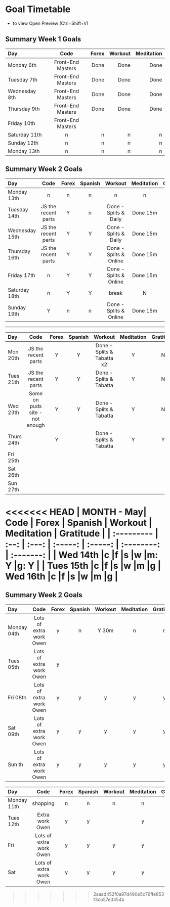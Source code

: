 # Goal Timetable

- to view  Open Preview (Ctrl+Shift+V) 

## Summary Week 1 Goals

| Day              | Code              | Forex     |    Workout |  Meditation |
| :--------------- | :---------------: | --------: | ---------: | ---------: |
|  Monday   6th    | Front-End Masters | Done      | Done     | Done     | 
|  Tuesday   7th   | Front-End Masters | Done      | Done     | Done     | 
|  Wednesday 8th   | Front-End Masters | Done      | Done     | Done     | 
|  Thursday  9th   | Front-End Masters | Done      | Done     | Done     | 
|  Friday    10th  | Front-End Masters     |        |          |
|  Saturday  11th  |   n         |  n      |  n        | n  |
|  Sunday    12th  |   n         |   n     |   n       | n  |
|  Monday    13th  |   n         |    n    |    n      | n  |

## Summary Week 2 Goals

| Day      | Code | Forex     | Spanish |   Workout |  Meditation |  Gratitude |
| :------- | :------: | :--------: | :---------: | :---------: | :---------: | :---------: |
|  Monday   13th    |   n                 | n      | n          | n       |       n       ||
|  Tuesday   14th   | JS the recent parts | Y      | n | Done - Splits & Daily | Done 15m | |
|  Wednesday 15th  | JS the recent parts  | Y   | Y | Done - Splits & Daily  | Done 15m| |
|  Thursday 16th | JS the recent parts  | Y   | Y | Done - Splits & Online  | Done 15m|  Y |
|  Friday    17th  | n | Y   | Y | Done - Splits & Online  | Done 15m |  Y |
|  Saturday  18th | n | Y   | Y | break | N |  N |
|  Sunday    19th | Y | n  | n | Done - Splits & Online  | Done 15m |  Y |

_____

| Day      | Code | Forex     | Spanish |   Workout |  Meditation |  Gratitude |
| :------- | :------: | :--------: | :---------: | :---------: | :---------: | :---------: |
|  Mon 20th  | JS the recent parts  | Y | Y | Done - Splits & Tabatta x2 | Y | N  |
|  Tues 21th  | JS the recent parts  | Y | Y | Done - Splits & Tabatta | Y | N  |
|  Wed 23th  | Some on puds site - not enough | Y | Y | Done - Splits & Tabatta | Y | N  |
|  Thurs 24th|         |     Y   |          | Done - Splits & Tabatta|  Y     |   Y    |
|  Fri 25th  |         |        |          |     |       |       |
|  Sat 26th  |         |        |          |     |       |       |
|  Sun 27th  |         |        |          |     |       |       |


<<<<<<< HEAD
| MONTH - May| Code | Forex | Spanish | Workout | Meditation | Gratitude |
| :--------- | :--: | :---: | :-----: | :-----: | :--------: | :-------: |
|  Wed 14th  |c   |f  |s   |w  |m: **Y**  |g: **Y** |
| Tues 15th  |c   |f  |s   |w  |m  |g   |
  Wed 16th  |c   |f  |s   |w  |m  |g    |
=======
## Summary Week 2 Goals

| Day      | Code | Forex     | Spanish |   Workout |  Meditation |  Gratitude |
| :------- | :------: | :--------: | :---------: | :---------: | :---------: | :---------: |
|  Monday 04th | Lots of extra work Owen  | y | n    | Y 30m  | n | n |       
|  Tues 05th   | Lots of extra work Owen  |  y  |    |   |   |   |  
|  Fri 08th   | Lots of extra work Owen  | y  |  y  |   y   |  y   |  y   |   y  |  
|  Sat 09th   | Lots of extra work Owen  | y |  y  |   y   |  y   |  y   |   y  |  
|  Sun th   | Lots of extra work Owen  | y  |  y  |   y   |  y   |  y   |   y  |  


| Day      | Code | Forex     | Spanish |   Workout |  Meditation |  Gratitude |
| :------- | :------: | :--------: | :---------: | :---------: | :---------: | :---------: |
|  Monday 11th | shopping  | n |  n |  n | n | n |       
|  Tues 12th   | Extra work Owen  |  y  |  y |   | y   | y   | y | 
|  Fri    | Lots of extra work Owen  | y  |  y  |   y   |  y   |  y   |   y  |  
|  Sat    | Lots of extra work Owen  | y |  y  |   y   |  y   |  y   |   y  |  
>>>>>>> 2aaad452f0a97d490e5c76ffe853f3cb57e3454b
